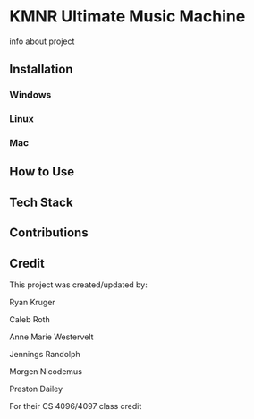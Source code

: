 # KMNR Ultimate Music Machine

info about project

## Installation
### Windows
### Linux
### Mac

## How to Use

## Tech Stack

## Contributions

## Credit
This project was created/updated by:

Ryan Kruger

Caleb Roth

Anne Marie Westervelt

Jennings Randolph

Morgen Nicodemus

Preston Dailey

For their CS 4096/4097 class credit
